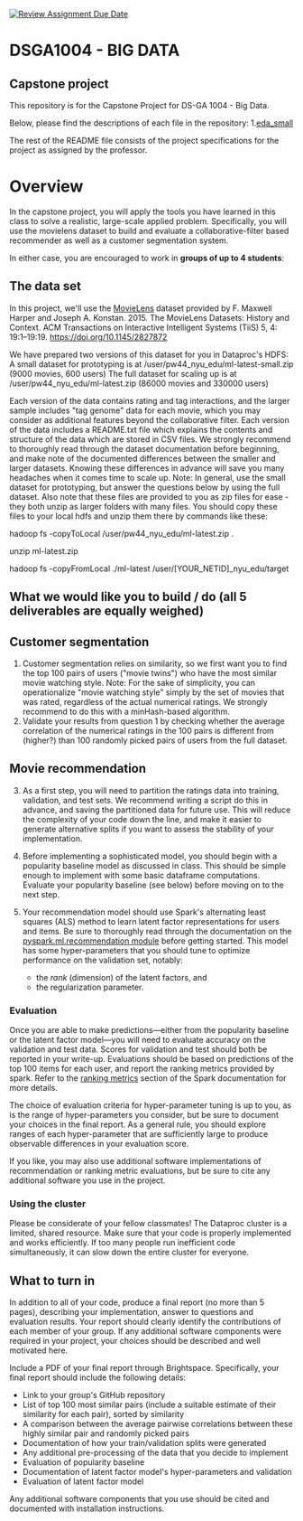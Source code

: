 [![Review Assignment Due Date](https://classroom.github.com/assets/deadline-readme-button-22041afd0340ce965d47ae6ef1cefeee28c7c493a6346c4f15d667ab976d596c.svg)](https://classroom.github.com/a/eA6CnPBI)
# DSGA1004 - BIG DATA
## Capstone project

This repository is for the Capstone Project for DS-GA 1004 - Big Data. 

Below, please find the descriptions of each file in the repository:
1.[eda_small]([url](https://github.com/masonlonoff/Movie-Segmentation-Recommendation/blob/main/eda_small.py))


The rest of the README file consists of the project specifications for the project as assigned by the professor.
# Overview

In the capstone project, you will apply the tools you have learned in this class to solve a realistic, large-scale applied problem.
Specifically, you will use the movielens dataset to build and evaluate a collaborative-filter based recommender as well as a customer segmentation system. 

In either case, you are encouraged to work in **groups of up to 4 students**:


## The data set

In this project, we'll use the [MovieLens](https://grouplens.org/datasets/movielens/latest/) dataset provided by F. Maxwell Harper and Joseph A. Konstan. 2015. The MovieLens Datasets: History and Context. ACM Transactions on Interactive Intelligent Systems (TiiS) 5, 4: 19:1–19:19. https://doi.org/10.1145/2827872

We have prepared two versions of this dataset for you in Dataproc's HDFS: 
A small dataset for prototyping is at /user/pw44_nyu_edu/ml-latest-small.zip (9000 movies, 600 users)
The full dataset for scaling up is at /user/pw44_nyu_edu/ml-latest.zip (86000 movies and 330000 users)

Each version of the data contains rating and tag interactions, and the larger sample includes "tag genome" data for each movie, which you may consider as additional features beyond
the collaborative filter. Each version of the data includes a README.txt file which explains the contents and structure of the data which are stored in CSV files.
We strongly recommend to thoroughly read through the dataset documentation before beginning, and make note of the documented differences between the smaller and larger datasets.
Knowing these differences in advance will save you many headaches when it comes time to scale up.
Note: In general, use the small dataset for prototyping, but answer the questions below by using the full dataset.
Also note that these files are provided to you as zip files for ease - they both unzip as larger folders with many files. You should copy these files to your local hdfs and unzip them there by commands like these:

hadoop fs -copyToLocal /user/pw44_nyu_edu/ml-latest.zip .

unzip ml-latest.zip

hadoop fs -copyFromLocal ./ml-latest /user/[YOUR_NETID]_nyu_edu/target


## What we would like you to build / do (all 5 deliverables are equally weighed)

## Customer segmentation

1.  Customer segmentation relies on similarity, so we first want you to find the top 100 pairs of users ("movie twins") who have the most similar movie watching style. Note: For the sake of simplicity, you can operationalize "movie watching style" simply by the set of movies that was rated, regardless of the actual numerical ratings. We strongly recommend to do this with a minHash-based algorithm.
2.  Validate your results from question 1 by checking whether the average correlation of the numerical ratings in the 100 pairs is different from (higher?) than 100 randomly picked pairs of users from the full dataset.

## Movie recommendation

3.  As a first step, you will need to partition the ratings data into training, validation, and test sets. We recommend writing a script do this in advance, and saving the partitioned data for future use.
    This will reduce the complexity of your code down the line, and make it easier to generate alternative splits if you want to assess the stability of your implementation.

4.  Before implementing a sophisticated model, you should begin with a popularity baseline model as discussed in class. This should be simple enough to implement with some basic dataframe computations.
    Evaluate your popularity baseline (see below) before moving on to the next step.

5.  Your recommendation model should use Spark's alternating least squares (ALS) method to learn latent factor representations for users and items.
    Be sure to thoroughly read through the documentation on the [pyspark.ml.recommendation module](https://spark.apache.org/docs/3.0.1/ml-collaborative-filtering.html) before getting started.
    This model has some hyper-parameters that you should tune to optimize performance on the validation set, notably: 
      - the *rank* (dimension) of the latent factors, and
      - the regularization parameter.

### Evaluation

Once you are able to make predictions—either from the popularity baseline or the latent factor model—you will need to evaluate accuracy on the validation and test data.
Scores for validation and test should both be reported in your write-up.
Evaluations should be based on predictions of the top 100 items for each user, and report the ranking metrics provided by spark.
Refer to the [ranking metrics](https://spark.apache.org/docs/3.0.1/mllib-evaluation-metrics.html#ranking-systems) section of the Spark documentation for more details.

The choice of evaluation criteria for hyper-parameter tuning is up to you, as is the range of hyper-parameters you consider, but be sure to document your choices in the final report.
As a general rule, you should explore ranges of each hyper-parameter that are sufficiently large to produce observable differences in your evaluation score.

If you like, you may also use additional software implementations of recommendation or ranking metric evaluations, but be sure to cite any additional software you use in the project.


### Using the cluster

Please be considerate of your fellow classmates!
The Dataproc cluster is a limited, shared resource. 
Make sure that your code is properly implemented and works efficiently. 
If too many people run inefficient code simultaneously, it can slow down the entire cluster for everyone.


## What to turn in

In addition to all of your code, produce a final report (no more than 5 pages), describing your implementation, answer to questions and evaluation results.
Your report should clearly identify the contributions of each member of your group. 
If any additional software components were required in your project, your choices should be described and well motivated here.  

Include a PDF of your final report through Brightspace.  Specifically, your final report should include the following details:

- Link to your group's GitHub repository
- List of top 100 most similar pairs (include a suitable estimate of their similarity for each pair), sorted by similarity
- A comparison between the average pairwise correlations between these highly similar pair and randomly picked pairs
- Documentation of how your train/validation splits were generated
- Any additional pre-processing of the data that you decide to implement
- Evaluation of popularity baseline
- Documentation of latent factor model's hyper-parameters and validation
- Evaluation of latent factor model

Any additional software components that you use should be cited and documented with installation instructions.
